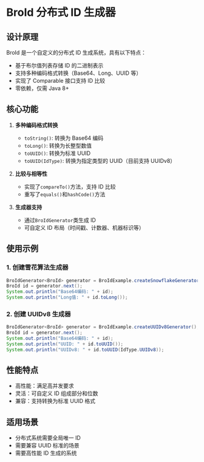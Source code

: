 # BroId 分布式 ID 生成器

## 设计原理

BroId 是一个自定义的分布式 ID 生成系统，具有以下特点：

- 基于布尔值列表存储 ID 的二进制表示
- 支持多种编码格式转换（Base64、Long、UUID 等）
- 实现了 Comparable 接口支持 ID 比较
- 零依赖，仅需 Java 8+

## 核心功能

1. **多种编码格式转换**

   - `toString()`: 转换为 Base64 编码
   - `toLong()`: 转换为长整型数值
   - `toUUID()`: 转换为标准 UUID
   - `toUUID(IdType)`: 转换为指定类型的 UUID（目前支持 UUIDv8）

2. **比较与相等性**

   - 实现了`compareTo()`方法，支持 ID 比较
   - 重写了`equals()`和`hashCode()`方法

3. **生成器支持**
   - 通过`BroIdGenerator`类生成 ID
   - 可自定义 ID 布局（时间戳、计数器、机器标识等）

## 使用示例

### 1. 创建雪花算法生成器

```java
BroIdGenerator<BroId> generator = BroIdExample.createSnowflakeGenerator();
BroId id = generator.next();
System.out.println("Base64编码: " + id);
System.out.println("Long值: " + id.toLong());
```

### 2. 创建 UUIDv8 生成器

```java
BroIdGenerator<BroId> generator = BroIdExample.createUUIDv8Generator();
BroId id = generator.next();
System.out.println("Base64编码: " + id);
System.out.println("UUID: " + id.toUUID());
System.out.println("UUIDv8: " + id.toUUID(IdType.UUIDv8));
```

## 性能特点

- 高性能：满足高并发要求
- 灵活：可自定义 ID 组成部分和位数
- 兼容：支持转换为标准 UUID 格式

## 适用场景

- 分布式系统需要全局唯一 ID
- 需要兼容 UUID 标准的场景
- 需要高性能 ID 生成的系统
